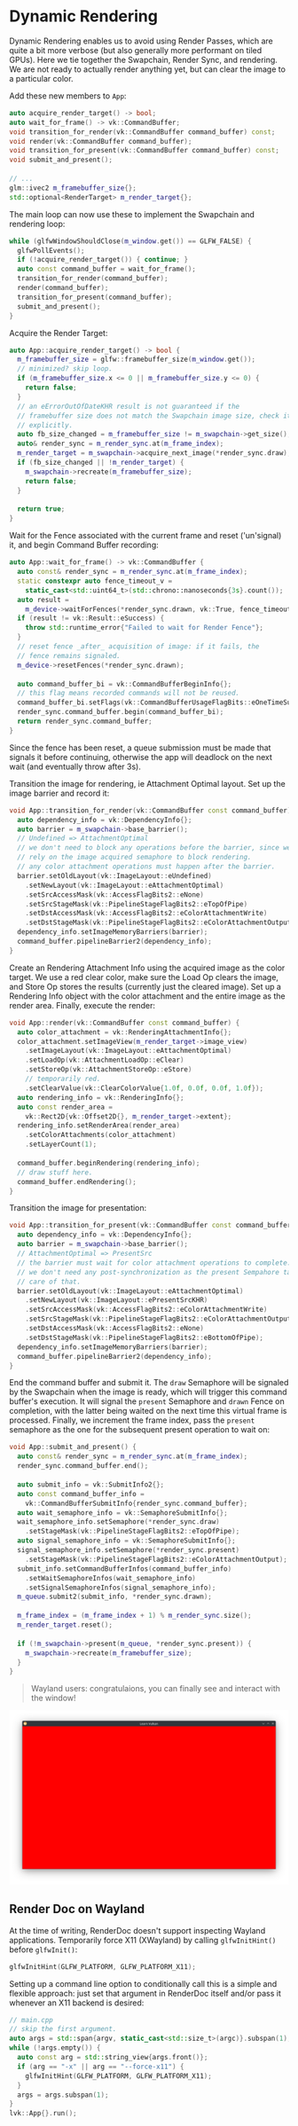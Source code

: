 # Dynamic Rendering

Dynamic Rendering enables us to avoid using Render Passes, which are quite a bit more verbose (but also generally more performant on tiled GPUs). Here we tie together the Swapchain, Render Sync, and rendering. We are not ready to actually render anything yet, but can clear the image to a particular color.

Add these new members to `App`:

```cpp
auto acquire_render_target() -> bool;
auto wait_for_frame() -> vk::CommandBuffer;
void transition_for_render(vk::CommandBuffer command_buffer) const;
void render(vk::CommandBuffer command_buffer);
void transition_for_present(vk::CommandBuffer command_buffer) const;
void submit_and_present();

// ...
glm::ivec2 m_framebuffer_size{};
std::optional<RenderTarget> m_render_target{};
```

The main loop can now use these to implement the Swapchain and rendering loop:

```cpp
while (glfwWindowShouldClose(m_window.get()) == GLFW_FALSE) {
  glfwPollEvents();
  if (!acquire_render_target()) { continue; }
  auto const command_buffer = wait_for_frame();
  transition_for_render(command_buffer);
  render(command_buffer);
  transition_for_present(command_buffer);
  submit_and_present();
}
```

Acquire the Render Target:

```cpp
auto App::acquire_render_target() -> bool {
  m_framebuffer_size = glfw::framebuffer_size(m_window.get());
  // minimized? skip loop.
  if (m_framebuffer_size.x <= 0 || m_framebuffer_size.y <= 0) {
    return false;
  }
  // an eErrorOutOfDateKHR result is not guaranteed if the
  // framebuffer size does not match the Swapchain image size, check it
  // explicitly.
  auto fb_size_changed = m_framebuffer_size != m_swapchain->get_size();
  auto& render_sync = m_render_sync.at(m_frame_index);
  m_render_target = m_swapchain->acquire_next_image(*render_sync.draw);
  if (fb_size_changed || !m_render_target) {
    m_swapchain->recreate(m_framebuffer_size);
    return false;
  }

  return true;
}
```

Wait for the Fence associated with the current frame and reset ('un'signal) it, and begin Command Buffer recording:

```cpp
auto App::wait_for_frame() -> vk::CommandBuffer {
  auto const& render_sync = m_render_sync.at(m_frame_index);
  static constexpr auto fence_timeout_v =
    static_cast<std::uint64_t>(std::chrono::nanoseconds{3s}.count());
  auto result =
    m_device->waitForFences(*render_sync.drawn, vk::True, fence_timeout_v);
  if (result != vk::Result::eSuccess) {
    throw std::runtime_error{"Failed to wait for Render Fence"};
  }
  // reset fence _after_ acquisition of image: if it fails, the
  // fence remains signaled.
  m_device->resetFences(*render_sync.drawn);

  auto command_buffer_bi = vk::CommandBufferBeginInfo{};
  // this flag means recorded commands will not be reused.
  command_buffer_bi.setFlags(vk::CommandBufferUsageFlagBits::eOneTimeSubmit);
  render_sync.command_buffer.begin(command_buffer_bi);
  return render_sync.command_buffer;
}
```

Since the fence has been reset, a queue submission must be made that signals it before continuing, otherwise the app will deadlock on the next wait (and eventually throw after 3s).

Transition the image for rendering, ie Attachment Optimal layout. Set up the image barrier and record it:

```cpp
void App::transition_for_render(vk::CommandBuffer const command_buffer) const {
  auto dependency_info = vk::DependencyInfo{};
  auto barrier = m_swapchain->base_barrier();
  // Undefined => AttachmentOptimal
  // we don't need to block any operations before the barrier, since we
  // rely on the image acquired semaphore to block rendering.
  // any color attachment operations must happen after the barrier.
  barrier.setOldLayout(vk::ImageLayout::eUndefined)
    .setNewLayout(vk::ImageLayout::eAttachmentOptimal)
    .setSrcAccessMask(vk::AccessFlagBits2::eNone)
    .setSrcStageMask(vk::PipelineStageFlagBits2::eTopOfPipe)
    .setDstAccessMask(vk::AccessFlagBits2::eColorAttachmentWrite)
    .setDstStageMask(vk::PipelineStageFlagBits2::eColorAttachmentOutput);
  dependency_info.setImageMemoryBarriers(barrier);
  command_buffer.pipelineBarrier2(dependency_info);
}
```

Create an Rendering Attachment Info using the acquired image as the color target. We use a red clear color, make sure the Load Op clears the image, and Store Op stores the results (currently just the cleared image). Set up a Rendering Info object with the color attachment and the entire image as the render area. Finally, execute the render:

```cpp
void App::render(vk::CommandBuffer const command_buffer) {
  auto color_attachment = vk::RenderingAttachmentInfo{};
  color_attachment.setImageView(m_render_target->image_view)
    .setImageLayout(vk::ImageLayout::eAttachmentOptimal)
    .setLoadOp(vk::AttachmentLoadOp::eClear)
    .setStoreOp(vk::AttachmentStoreOp::eStore)
    // temporarily red.
    .setClearValue(vk::ClearColorValue{1.0f, 0.0f, 0.0f, 1.0f});
  auto rendering_info = vk::RenderingInfo{};
  auto const render_area =
    vk::Rect2D{vk::Offset2D{}, m_render_target->extent};
  rendering_info.setRenderArea(render_area)
    .setColorAttachments(color_attachment)
    .setLayerCount(1);

  command_buffer.beginRendering(rendering_info);
  // draw stuff here.
  command_buffer.endRendering();
}
```

Transition the image for presentation:

```cpp
void App::transition_for_present(vk::CommandBuffer const command_buffer) const {
  auto dependency_info = vk::DependencyInfo{};
  auto barrier = m_swapchain->base_barrier();
  // AttachmentOptimal => PresentSrc
  // the barrier must wait for color attachment operations to complete.
  // we don't need any post-synchronization as the present Sempahore takes
  // care of that.
  barrier.setOldLayout(vk::ImageLayout::eAttachmentOptimal)
    .setNewLayout(vk::ImageLayout::ePresentSrcKHR)
    .setSrcAccessMask(vk::AccessFlagBits2::eColorAttachmentWrite)
    .setSrcStageMask(vk::PipelineStageFlagBits2::eColorAttachmentOutput)
    .setDstAccessMask(vk::AccessFlagBits2::eNone)
    .setDstStageMask(vk::PipelineStageFlagBits2::eBottomOfPipe);
  dependency_info.setImageMemoryBarriers(barrier);
  command_buffer.pipelineBarrier2(dependency_info);
}
```

End the command buffer and submit it. The `draw` Semaphore will be signaled by the Swapchain when the image is ready, which will trigger this command buffer's execution. It will signal the `present` Semaphore and `drawn` Fence on completion, with the latter being waited on the next time this virtual frame is processed. Finally, we increment the frame index, pass the `present` semaphore as the one for the subsequent present operation to wait on:

```cpp
void App::submit_and_present() {
  auto const& render_sync = m_render_sync.at(m_frame_index);
  render_sync.command_buffer.end();

  auto submit_info = vk::SubmitInfo2{};
  auto const command_buffer_info =
    vk::CommandBufferSubmitInfo{render_sync.command_buffer};
  auto wait_semaphore_info = vk::SemaphoreSubmitInfo{};
  wait_semaphore_info.setSemaphore(*render_sync.draw)
    .setStageMask(vk::PipelineStageFlagBits2::eTopOfPipe);
  auto signal_semaphore_info = vk::SemaphoreSubmitInfo{};
  signal_semaphore_info.setSemaphore(*render_sync.present)
    .setStageMask(vk::PipelineStageFlagBits2::eColorAttachmentOutput);
  submit_info.setCommandBufferInfos(command_buffer_info)
    .setWaitSemaphoreInfos(wait_semaphore_info)
    .setSignalSemaphoreInfos(signal_semaphore_info);
  m_queue.submit2(submit_info, *render_sync.drawn);

  m_frame_index = (m_frame_index + 1) % m_render_sync.size();
  m_render_target.reset();

  if (!m_swapchain->present(m_queue, *render_sync.present)) {
    m_swapchain->recreate(m_framebuffer_size);
  }
}
```

> Wayland users: congratulaions, you can finally see and interact with the window!

![Cleared Image](./dynamic_rendering_red_clear.png)

## Render Doc on Wayland

At the time of writing, RenderDoc doesn't support inspecting Wayland applications. Temporarily force X11 (XWayland) by calling `glfwInitHint()` before `glfwInit()`:

```cpp
glfwInitHint(GLFW_PLATFORM, GLFW_PLATFORM_X11);
```

Setting up a command line option to conditionally call this is a simple and flexible approach: just set that argument in RenderDoc itself and/or pass it whenever an X11 backend is desired:

```cpp
// main.cpp
// skip the first argument.
auto args = std::span{argv, static_cast<std::size_t>(argc)}.subspan(1);
while (!args.empty()) {
  auto const arg = std::string_view{args.front()};
  if (arg == "-x" || arg == "--force-x11") {
    glfwInitHint(GLFW_PLATFORM, GLFW_PLATFORM_X11);
  }
  args = args.subspan(1);
}
lvk::App{}.run();
```

